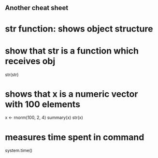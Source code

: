 ## Another cheat sheet

# str function: shows object structure

# show that str is a function which receives obj
str(str)


# shows that x is a numeric vector with 100 elements
x <- rnorm(100, 2, 4)
summary(x)
str(x)

# measures time spent in command
system.time()
